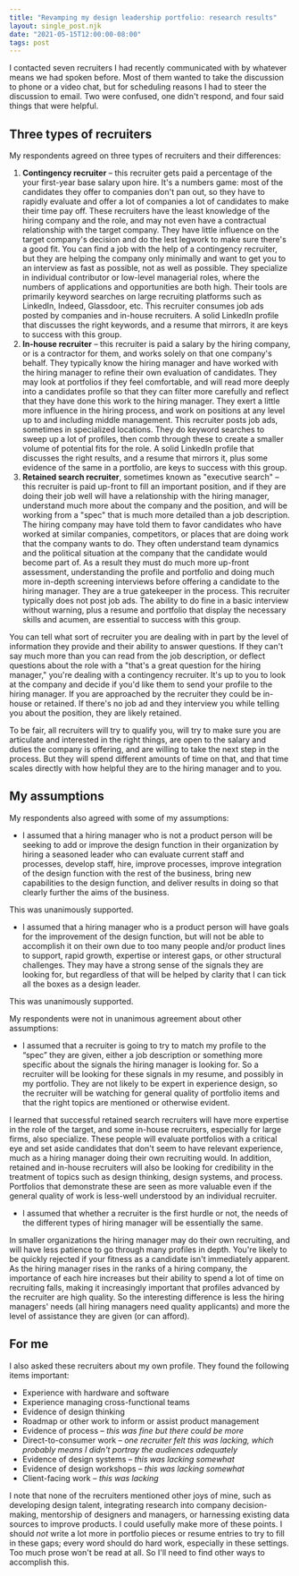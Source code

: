 ```yaml
---
title: "Revamping my design leadership portfolio: research results"
layout: single_post.njk
date: "2021-05-15T12:00:00-08:00"
tags: post
---
```

I contacted seven recruiters I had recently communicated with by whatever means we had spoken before. Most of them wanted to take the discussion to phone or a video chat, but for scheduling reasons I had to steer the discussion to email. Two were confused, one didn't respond, and four said things that were helpful.

## Three types of recruiters

My respondents agreed on three types of recruiters and their differences:

1. **Contingency recruiter** – this recruiter gets paid a percentage of the your first-year base salary upon hire. It's a numbers game: most of the candidates they offer to companies don't pan out, so they have to rapidly evaluate and offer a lot of companies a lot of candidates to make their time pay off. These recruiters have the least knowledge of the hiring company and the role, and may not even have a contractual relationship with the target company. They have little influence on the target company's decision and do the lest legwork to make sure there's a good fit. You can find a job with the help of a contingency recruiter, but they are helping the company only minimally and want to get you to an interview as fast as possible, not as well as possible. They specialize in individual contributor or low-level managerial roles, where the numbers of applications and opportunities are both high. Their tools are primarily keyword searches on large recruiting platforms such as LinkedIn, Indeed, Glassdoor, etc. This recruiter consumes job ads posted by companies and in-house recruiters. A solid LinkedIn profile that discusses the right keywords, and a resume that mirrors, it are keys to success with this group.
2. **In-house recruiter** – this recruiter is paid a salary by the hiring company, or is a contractor for them, and works solely on that one company's behalf. They typically know the hiring manager and have worked with the hiring manager to refine their own evaluation of candidates. They may look at portfolios if they feel comfortable, and will read more deeply into a candidates profile so that they can filter more carefully and reflect that they have done this work to the hiring manager. They exert a little more influence in the hiring process, and work on positions at any level up to and including middle management. This recruiter posts job ads, sometimes in specialized locations. They do keyword searches to sweep up a lot of profiles, then comb through these to create a smaller volume of potential fits for the role. A solid LinkedIn profile that discusses the right results, and a resume that mirrors it, plus some evidence of the same in a portfolio, are keys to success with this group.
3. **Retained search recruiter**, sometimes known as "executive search" – this recruiter is paid up-front to fill an important position, and if they are doing their job well will have a relationship with the hiring manager, understand much more about the company and the position, and will be working from a "spec" that is much more detailed than a job description. The hiring company may have told them to favor candidates who have worked at similar companies, competitors, or places that are doing work that the company wants to do. They often understand team dynamics and the political situation at the company that the candidate would become part of. As a result they must do much more up-front assessment, understanding the profile and portfolio and doing much more in-depth screening interviews before offering a candidate to the hiring manager. They are a true gatekeeper in the process. This recruiter typically does not post job ads. The ability to do fine in a basic interview without warning, plus a resume and portfolio that display the necessary skills and acumen, are essential to success with this group.

You can tell what sort of recruiter you are dealing with in part by the level of information they provide and their ability to answer questions. If they can't say much more than you can read from the job description, or deflect questions about the role with a "that's a great question for the hiring manager," you're dealing with a contingency recruiter. It's up to you to look at the company and decide if you'd like them to send your profile to the hiring manager. If you are approached by the recruiter they could be in-house or retained. If there's no job ad and they interview you while telling you about the position, they are likely retained.

To be fair, all recruiters will try to qualify you, will try to make sure you are articulate and interested in the right things, are open to the salary and duties the company is offering, and are willing to take the next step in the process. But they will spend different amounts of time on that, and that time scales directly with how helpful they are to the hiring manager and to you.

## My assumptions

My respondents also agreed with some of my assumptions:
- I assumed that a hiring manager who is not a product person will be seeking to add or improve the design function in their organization by hiring a seasoned leader who can evaluate current staff and processes, develop staff, hire, improve processes, improve integration of the design function with the rest of the business, bring new capabilities to the design function, and deliver results in doing so that clearly further the aims of the business.

This was unanimously supported.

- I assumed that a hiring manager who is a product person will have goals for the improvement of the design function, but will not be able to accomplish it on their own due to too many people and/or product lines to support, rapid growth, expertise or interest gaps, or other structural challenges. They may have a strong sense of the signals they are looking for, but regardless of that will be helped by clarity that I can tick all the boxes as a design leader.

This was unanimously supported.

My respondents were not in unanimous agreement about other assumptions:
- I assumed that a recruiter is going to try to match my profile to the “spec” they are given, either a job description or something more specific about the signals the hiring manager is looking for. So a recruiter will be looking for these signals in my resume, and possibly in my portfolio. They are not likely to be expert in experience design, so the recruiter will be watching for general quality of portfolio items and that the right topics are mentioned or otherwise evident.

I learned that successful retained search recruiters will have more expertise in the role of the target, and some in-house recruiters, especially for large firms, also specialize. These people will evaluate portfolios with a critical eye and set aside candidates that don't seem to have relevant experience, much as a hiring manager doing their own recruiting would. In addition, retained and in-house recruiters will also be looking for credibility in the treatment of topics such as design thinking, design systems, and process. Portfolios that demonstrate these are seen as more valuable even if the general quality of work is less-well understood by an individual recruiter.

- I assumed that whether a recruiter is the first hurdle or not, the needs of the different types of hiring manager will be essentially the same.

In smaller organizations the hiring manager may do their own recruiting, and will have less patience to go through many profiles in depth. You're likely to be quickly rejected if your fitness as a candidate isn't immediately apparent. As the hiring manager rises in the ranks of a hiring company, the importance of each hire increases but their ability to spend a lot of time on recruiting falls, making it increasingly important that profiles advanced by the recruiter are high quality. So the interesting difference is less the hiring managers' needs (all hiring managers need quality applicants) and more the level of assistance they are given (or can afford).

## For me

I also asked these recruiters about my own profile. They found the following items important:
- Experience with hardware and software
- Experience managing cross-functional teams
- Evidence of design thinking
- Roadmap or other work to inform or assist product management
- Evidence of process – _this was fine but there could be more_
- Direct-to-consumer work – _one recruiter felt this was lacking, which probably means I didn't portray the audiences adequately_
- Evidence of design systems – _this was lacking somewhat_
- Evidence of design workshops – _this was lacking somewhat_
- Client-facing work – _this was lacking_

I note that none of the recruiters mentioned other joys of mine, such as developing design talent, integrating research into company decision-making, mentorship of designers and managers, or harnessing existing data sources to improve products. I could usefully make more of these points. I should _not_ write a lot more in portfolio pieces or resume entries to try to fill in these gaps; every word should do hard work, especially in these settings. Too much prose won't be read at all. So I'll need to find other ways to accomplish this.
